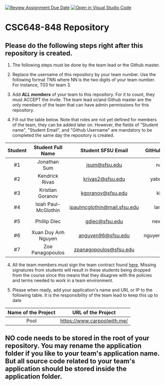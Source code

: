 [![Review Assignment Due Date](https://classroom.github.com/assets/deadline-readme-button-24ddc0f5d75046c5622901739e7c5dd533143b0c8e959d652212380cedb1ea36.svg)](https://classroom.github.com/a/Js4uHtYT)
[![Open in Visual Studio Code](https://classroom.github.com/assets/open-in-vscode-718a45dd9cf7e7f842a935f5ebbe5719a5e09af4491e668f4dbf3b35d5cca122.svg)](https://classroom.github.com/online_ide?assignment_repo_id=11691892&assignment_repo_type=AssignmentRepo)

# CSC648-848 Repository

## Please do the following steps right after this repository is created.

1. The following steps must be done by the team lead or the Github master.

2. Replace the username of this repository by your team number. Use the following format TNN where NN is the two digits of your team number. For instance, T03 for team 3.

3. Add **_ALL members_** of your team to this repository. For it to count, they must ACCEPT the invite. The team lead or/and Github master are the only members of the team that can have admin permissions for this repository.

4. Fill out the table below. Note that roles are not yet defined for members of the team, they can be added later on. However, the fields of "Student name", "Student Email", and "Github Username" are mandatory to be completed the same day the repository is created.

| Student |  Student Full Name   |      Student SFSU Email      | GitHub Username  | Discord Username |       Role       |
| :-----: | :------------------: | :--------------------------: | :--------------: | :--------------: | :--------------: |
|   #1    |     Jonathan Sum     |        jsum@sfsu.edu         |    nasalito9     |       hoe2       |  Database Duke   |
|   #2    |    Kendrick Rivas    |       krivas2@sfsu.edu       |  yaboikendrick   |  kendrickkrivas  | Frontend Support |
|   #3    |   Kristian Goranov   |      kgoranov@sfsu.edu       |     kkrstchn     |  bonemaster7977  |  Fullstack Lead  |
|   #4    | Isiah Paul-McGlothin | ipaulmcglothin@mail.sfsu.edu |     IamGemek     |      gemek       |    UX Expert     |
|   #5    |     Phillip Diec     |        gdiec@sfsu.edu        |   nexusstar12    |    Nexusstar     |  Backend Baron   |
|   #6    | Xuan Duy Anh Nguyen  |      anguyen96@sfsu.edu      | nguyenxuanduyanh |      nxdanh      |  Frontend Lead   |
|   #7    |   Zoe Panagopoulos   |    zpanagopoulos@sfsu.edu    |      zrrrpy      |      zrrrpy      |    Team Lead     |

4. All the team members must sign the team contract found [here](https://forms.gle/dxATAsa9isXKbcBn7). Missing signatures from students will result in these students being dropped from the course since this means that they disagree with the policies and terms needed to work in a team environment.

5. Please when ready, add your application's name and URL or IP to the following table. It is the responsibility of the team lead to keep this up to date

| Name of the Project |     URL of the Project      |
| :-----------------: | :-------------------------: |
|        Pool         | https://www.carpoolwith.me/ |

## NO code needs to be stored in the root of your repository. You may rename the application folder if you like to your team's application name. But all source code related to your team's application should be stored inside the application folder.

